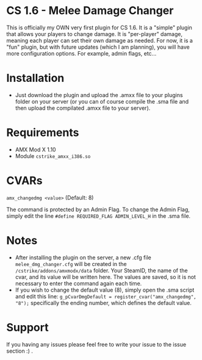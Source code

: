# CS 1.6 - Melee Damage Changer
This is officially my OWN very first plugin for CS 1.6. It is a "simple" plugin that allows your players to change damage. It is "per-player" damage, meaning each player can set their own damage as needed. For now, it is a "fun" plugin, but with future updates (which I am planning), you will have more configuration options. For example, admin flags, etc...

# Installation
- Just download the plugin and upload the .amxx file to your plugins folder on your server (or you can of course compile the .sma file and then upload the compilated .amxx file to your server).

# Requirements
- AMX Mod X 1.10
- Module `cstrike_amxx_i386.so`

# CVARs
`amx_changedmg <value>` (Default: 8)

The command is protected by an Admin Flag. To change the Admin Flag, simply edit the line `#define REQUIRED_FLAG ADMIN_LEVEL_H` in the .sma file.

# Notes
- After installing the plugin on the server, a new .cfg file `melee_dmg_changer.cfg` will be created in the `/cstrike/addons/amxmodx/data` folder. Your SteamID, the name of the cvar, and its value will be written here. The values are saved, so it is not necessary to enter the command again each time.
- If you wish to change the default value (8), simply open the .sma script and edit this line: `g_pCvarDmgDefault = register_cvar("amx_changedmg", "8");` specifically the ending number, which defines the default value.

# Support
If you having any issues please feel free to write your issue to the issue section :) .

